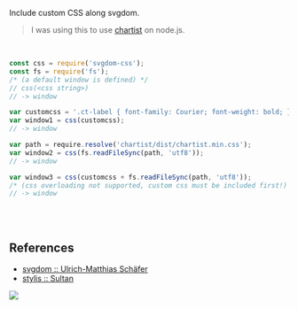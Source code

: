 Include custom CSS along svgdom.
> I was using this to use [chartist] on node.js.

<br>

```javascript
const css = require('svgdom-css');
const fs = require('fs');
/* (a default window is defined) */
// css(<css string>)
// -> window

var customcss = '.ct-label { font-family: Courier; font-weight: bold; }';
var window1 = css(customcss);
// -> window

var path = require.resolve('chartist/dist/chartist.min.css');
var window2 = css(fs.readFileSync(path, 'utf8'));
// -> window

var window3 = css(customcss + fs.readFileSync(path, 'utf8'));
/* (css overloading not supported, custom css must be included first!) */
// -> window
```

<br>
<br>


## References

- [svgdom :: Ulrich-Matthias Schäfer](https://www.npmjs.com/package/svgdom)
- [stylis :: Sultan](https://www.npmjs.com/package/stylis)

[chartist]: https://www.npmjs.com/package/chartist

![](https://ga-beacon.deno.dev/G-RC63DPBH3P:SH3Eq-NoQ9mwgYeHWxu7cw/github.com/nodef/svgdom-css)
